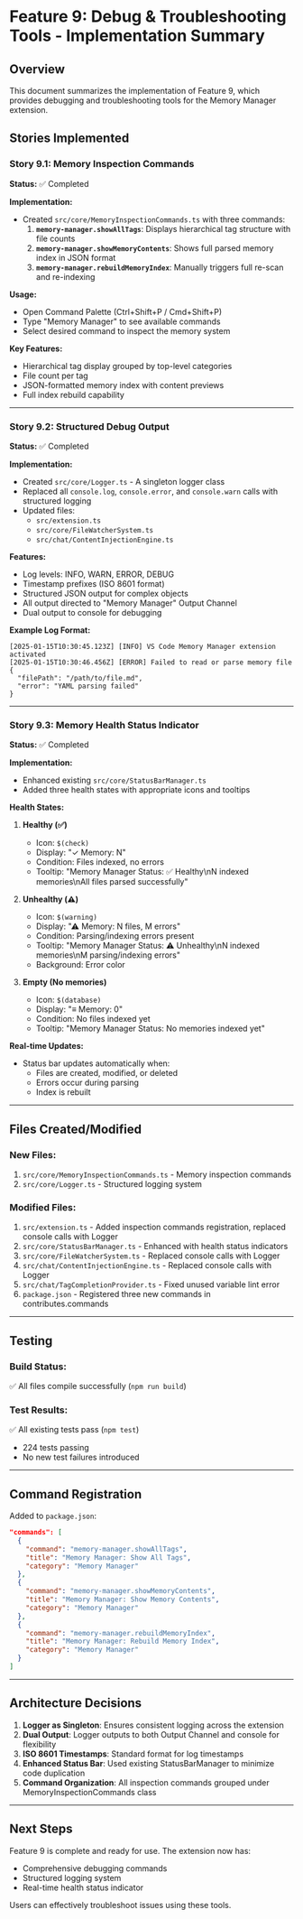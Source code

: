 # Feature 9: Debug & Troubleshooting Tools - Implementation Summary

## Overview
This document summarizes the implementation of Feature 9, which provides debugging and troubleshooting tools for the Memory Manager extension.

## Stories Implemented

### Story 9.1: Memory Inspection Commands
**Status:** ✅ Completed

**Implementation:**
- Created `src/core/MemoryInspectionCommands.ts` with three commands:
  1. **`memory-manager.showAllTags`**: Displays hierarchical tag structure with file counts
  2. **`memory-manager.showMemoryContents`**: Shows full parsed memory index in JSON format
  3. **`memory-manager.rebuildMemoryIndex`**: Manually triggers full re-scan and re-indexing

**Usage:**
- Open Command Palette (Ctrl+Shift+P / Cmd+Shift+P)
- Type "Memory Manager" to see available commands
- Select desired command to inspect the memory system

**Key Features:**
- Hierarchical tag display grouped by top-level categories
- File count per tag
- JSON-formatted memory index with content previews
- Full index rebuild capability

---

### Story 9.2: Structured Debug Output
**Status:** ✅ Completed

**Implementation:**
- Created `src/core/Logger.ts` - A singleton logger class
- Replaced all `console.log`, `console.error`, and `console.warn` calls with structured logging
- Updated files:
  - `src/extension.ts`
  - `src/core/FileWatcherSystem.ts`
  - `src/chat/ContentInjectionEngine.ts`

**Features:**
- Log levels: INFO, WARN, ERROR, DEBUG
- Timestamp prefixes (ISO 8601 format)
- Structured JSON output for complex objects
- All output directed to "Memory Manager" Output Channel
- Dual output to console for debugging

**Example Log Format:**
```
[2025-01-15T10:30:45.123Z] [INFO] VS Code Memory Manager extension activated
[2025-01-15T10:30:46.456Z] [ERROR] Failed to read or parse memory file
{
  "filePath": "/path/to/file.md",
  "error": "YAML parsing failed"
}
```

---

### Story 9.3: Memory Health Status Indicator
**Status:** ✅ Completed

**Implementation:**
- Enhanced existing `src/core/StatusBarManager.ts`
- Added three health states with appropriate icons and tooltips

**Health States:**

1. **Healthy (✅)**
   - Icon: `$(check)`
   - Display: "✓ Memory: N"
   - Condition: Files indexed, no errors
   - Tooltip: "Memory Manager Status: ✅ Healthy\nN indexed memories\nAll files parsed successfully"

2. **Unhealthy (⚠️)**
   - Icon: `$(warning)`
   - Display: "⚠ Memory: N files, M errors"
   - Condition: Parsing/indexing errors present
   - Tooltip: "Memory Manager Status: ⚠️ Unhealthy\nN indexed memories\nM parsing/indexing errors"
   - Background: Error color

3. **Empty (No memories)**
   - Icon: `$(database)`
   - Display: "≡ Memory: 0"
   - Condition: No files indexed yet
   - Tooltip: "Memory Manager Status: No memories indexed yet"

**Real-time Updates:**
- Status bar updates automatically when:
  - Files are created, modified, or deleted
  - Errors occur during parsing
  - Index is rebuilt

---

## Files Created/Modified

### New Files:
1. `src/core/MemoryInspectionCommands.ts` - Memory inspection commands
2. `src/core/Logger.ts` - Structured logging system

### Modified Files:
1. `src/extension.ts` - Added inspection commands registration, replaced console calls with Logger
2. `src/core/StatusBarManager.ts` - Enhanced with health status indicators
3. `src/core/FileWatcherSystem.ts` - Replaced console calls with Logger
4. `src/chat/ContentInjectionEngine.ts` - Replaced console calls with Logger
5. `src/chat/TagCompletionProvider.ts` - Fixed unused variable lint error
6. `package.json` - Registered three new commands in contributes.commands

---

## Testing

### Build Status:
✅ All files compile successfully (`npm run build`)

### Test Results:
✅ All existing tests pass (`npm test`)
- 224 tests passing
- No new test failures introduced

---

## Command Registration

Added to `package.json`:
```json
"commands": [
  {
    "command": "memory-manager.showAllTags",
    "title": "Memory Manager: Show All Tags",
    "category": "Memory Manager"
  },
  {
    "command": "memory-manager.showMemoryContents",
    "title": "Memory Manager: Show Memory Contents",
    "category": "Memory Manager"
  },
  {
    "command": "memory-manager.rebuildMemoryIndex",
    "title": "Memory Manager: Rebuild Memory Index",
    "category": "Memory Manager"
  }
]
```

---

## Architecture Decisions

1. **Logger as Singleton**: Ensures consistent logging across the extension
2. **Dual Output**: Logger outputs to both Output Channel and console for flexibility
3. **ISO 8601 Timestamps**: Standard format for log timestamps
4. **Enhanced Status Bar**: Used existing StatusBarManager to minimize code duplication
5. **Command Organization**: All inspection commands grouped under MemoryInspectionCommands class

---

## Next Steps

Feature 9 is complete and ready for use. The extension now has:
- Comprehensive debugging commands
- Structured logging system
- Real-time health status indicator

Users can effectively troubleshoot issues using these tools.
